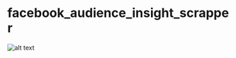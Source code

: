 # facebook_audience_insight_scrapper

![alt text](https://raw.githubusercontent.com/barrannov/facebook_audience_insight_scrapper/master/facebook_audience_insight_scrapper/screenshots/Screenshot_1.png)
